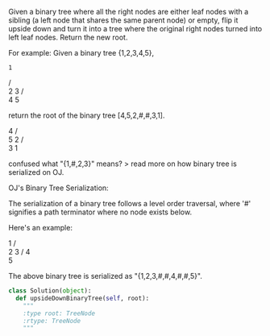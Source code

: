 
Given a binary tree where all the right nodes are either leaf nodes with a sibling (a left node that shares the same parent node) or empty, flip it upside down and turn it into a tree where the original right nodes turned into left leaf nodes. Return the new root.


For example:
Given a binary tree {1,2,3,4,5},

    1
   / \
  2   3
 / \
4   5



return the root of the binary tree [4,5,2,#,#,3,1].

   4
  / \
 5   2
    / \
   3   1



confused what "{1,#,2,3}" means? > read more on how binary tree is serialized on OJ.

OJ's Binary Tree Serialization:

The serialization of a binary tree follows a level order traversal, where '#' signifies a path terminator where no node exists below.


Here's an example:

   1
  / \
 2   3
    /
   4
    \
     5

The above binary tree is serialized as "{1,2,3,#,#,4,#,#,5}".




```python
class Solution(object):
  def upsideDownBinaryTree(self, root):
    """
    :type root: TreeNode
    :rtype: TreeNode
    """
```
